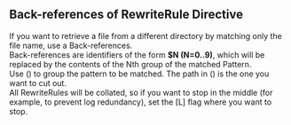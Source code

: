 ## Back-references of RewriteRule Directive

If you want to retrieve a file from a different directory by matching only the file name, use a Back-references.  
Back-references are identifiers of the form **$N (N=0..9)**, which will be replaced by the contents of the Nth group of the matched Pattern.  
Use () to group the pattern to be matched. The path in () is the one you want to cut out.  
All RewriteRules will be collated, so if you want to stop in the middle (for example, to prevent log redundancy), set the \[L] flag where you want to stop.
